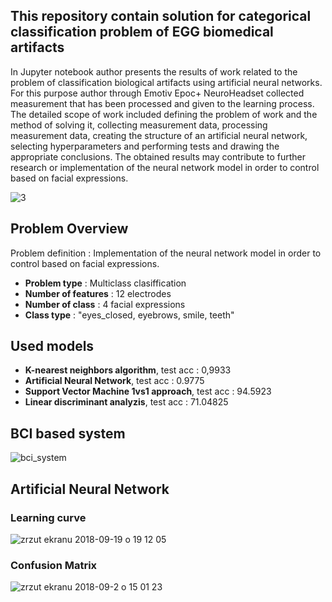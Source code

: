 ## This repository contain solution for categorical classification problem of EGG biomedical artifacts 

In Jupyter notebook author presents the results of work related to the problem of classification biological artifacts using artificial neural networks. For this purpose author through Emotiv Epoc+ NeuroHeadset collected measurement that has been processed and given to the learning process. The detailed scope of work included defining the problem of work and the method of solving it, collecting measurement data, processing measurement data, creating the structure of an artificial neural network, selecting hyperparameters and performing tests and drawing the appropriate conclusions. The obtained results may contribute to further research or implementation of the neural network model in order to control based on facial expressions. 

![3](https://user-images.githubusercontent.com/21131348/44955960-623c3e00-aebc-11e8-8e18-ad11f80edc63.png)

## Problem Overview 

Problem definition : Implementation of the neural network model in order to control based on facial expressions. 

* **Problem type** : Multiclass clasiffication
* **Number of features** : 12 electrodes
* **Number of class** : 4 facial expressions
* **Class type**  : "eyes_closed, eyebrows, smile, teeth"
 
## Used models

* **K-nearest neighbors algorithm**, test acc : 0,9933
* **Artificial Neural Network**, test acc :  0.9775
* **Support Vector Machine 1vs1 approach**, test acc : 94.5923
* **Linear discriminant analyzis**, test acc : 71.04825


## BCI based system
![bci_system](https://user-images.githubusercontent.com/21131348/45600845-af172d00-ba03-11e8-8d69-a19c1f0ad02f.png)

## Artificial Neural Network

### Learning curve
![zrzut ekranu 2018-09-19 o 19 12 05](https://user-images.githubusercontent.com/21131348/45769773-e0c90780-bc40-11e8-85d8-c1741e8532d7.png)


### Confusion Matrix 
![zrzut ekranu 2018-09-2 o 15 01 23](https://user-images.githubusercontent.com/21131348/44956245-340d2d00-aec1-11e8-8437-3c3b7fcdc2a8.png)


